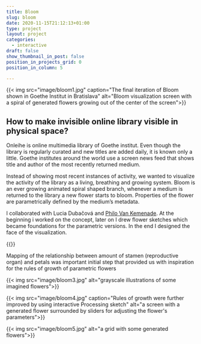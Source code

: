 ```yaml
---
title: Bloom
slug: bloom
date: 2020-11-15T21:12:13+01:00
type: project
layout: project
categories:
  - interactive
draft: false
show_thumbnail_in_post: false
position_in_projects_grid: 0
position_in_column: 5

---
```


{{< img src="image/bloom1.jpg" caption="The final iteration of Bloom shown in Goethe Institut in Bratislava" alt="Bloom visualization screen with a spiral of generated flowers growing out of the center of the screen">}}

## How to make invisible online library visible in physical space?

Onleihe is online multimedia library of Goethe institut. Even though the library is regularly curated and new titles are added daily, it is known only a little. Goethe institutes around the world use a screen news feed that shows title and author of the most recently returned medium.

Instead of showing most recent instances of activity, we wanted to visualize the activity of the library as a living, breathing and growing system. Bloom is an ever growing animated spiral shaped branch, whenever a medium is returned to the library a new flower starts to bloom. Properties of the flower are parametrically defined by the medium’s metadata.

I collaborated with Lucia Dubačová and [Philo Van Kemenade](https://phivk.com/). At the beginning i worked on the concept, later on I drew flower sketches which became foundations for the parametric versions. In the end I designed the face of the visualization.

{{<diptych src1="image/bloom2a.jpg" alt1="A graph showing the relationship between the amount of stamen and petals with photos of real flowers" src2="image/bloom2b.jpg" alt2="A graph with illustrations of generated flowers inspired by the flowers in the first graph">}}

Mapping of the relationship between amount of stamen (reproductive organ) and petals was important initial step that provided us with inspiration for the rules of growth of parametric flowers

{{< img src="image/bloom3.jpg" alt="grayscale illustrations of some imagined flowers">}}

{{< img src="image/bloom4.jpg" caption="Rules of growth were further improved by using interactive Processing sketch" alt="a screen with a generated flower surrounded by sliders for adjusting the flower's parameters">}}

{{< img src="image/bloom5.jpg" alt="a grid with some generated flowers">}}
